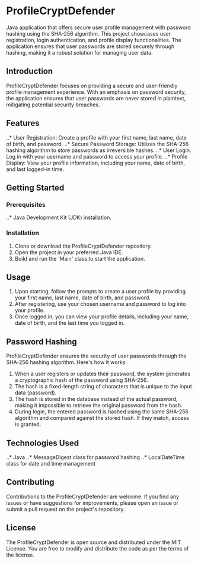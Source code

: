 # ProfileCryptDefender
Java application that offers secure user profile management with password hashing using the SHA-256 algorithm. This project showcases user registration, login authentication, and profile display functionalities. The application ensures that user passwords are stored securely through hashing, making it a robust solution for managing user data.

## Introduction
ProfileCryptDefender focuses on providing a secure and user-friendly profile management experience. With an emphasis on password security, the application ensures that user passwords are never stored in plaintext, mitigating potential security breaches.

## Features
..* User Registration: Create a profile with your first name, last name, date of birth, and password.
..* Secure Password Storage: Utilizes the SHA-256 hashing algorithm to store passwords as irreversible hashes.
..* User Login: Log in with your username and password to access your profile.
..* Profile Display: View your profile information, including your name, date of birth, and last logged-in time.

## Getting Started
### Prerequisites 
..* Java Development Kit (JDK) installation.
### Installation
1. Clone or download the ProfileCryptDefender repository.
2. Open the project in your preferred Java IDE.
3. Build and run the 'Main' class to start the application.

## Usage
1. Upon starting, follow the prompts to create a user profile by providing your first name, last name, date of birth, and password.
2. After registering, use your chosen username and password to log into your profile.
3. Once logged in, you can view your profile details, including your name, date of birth, and the last time you logged in.

## Password Hashing 
ProfileCryptDefender ensures the security of user passwords through the SHA-256 hashing algorithm. Here's how it works:

1. When a user registers or updates their password, the system generates a cryptographic hash of the password using SHA-256.
2. The hash is a fixed-length string of characters that is unique to the input data (password).
3. The hash is stored in the database instead of the actual password, making it impossible to retrieve the original password from the hash.
4. During login, the entered password is hashed using the same SHA-256 algorithm and compared against the stored hash. If they match, access is granted.

## Technologies Used
..* Java
..* MessageDigest class for password hashing
..* LocalDateTime class for date and time management

## Contributing
Contributions to the ProfileCryptDefender are welcome. If you find any issues or have suggestions for improvements, please open an issue or submit a pull request on the project's repository.

## License

The ProfileCryptDefender is open source and distributed under the MIT License. You are free to modify and distribute the code as per the terms of the license.
